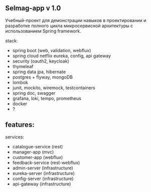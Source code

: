## Selmag-app v 1.0
Учебный-проект для демонстрации навыков в проектировании и разработке полного цикла микросервисной архитектуры с
использованием Spring framework.

stack:

- spring boot (web, validation, webflux)
- spring cloud netflix eureka, config, api gateway
- security (oauth2, keycloak)
- thymeleaf
- spring data jpa, hibernate
- postgres + flyway, mongoDB
- lombok
- junit, mockito, wiremock, testcontainers
- spring doc, swagger
- grafana, loki, tempo, prometheus
- docker
- ?

features:
- 
services:
- catalogue-service (rest)
- manager-app (mvc)
- customer-app (webflux)
- feedback-service (rest-webflux)
- admin-server (infrastructure)
- eureka-server (infrastructure)
- config-server (infrastructure)
- api-gateway (infrastructure)
